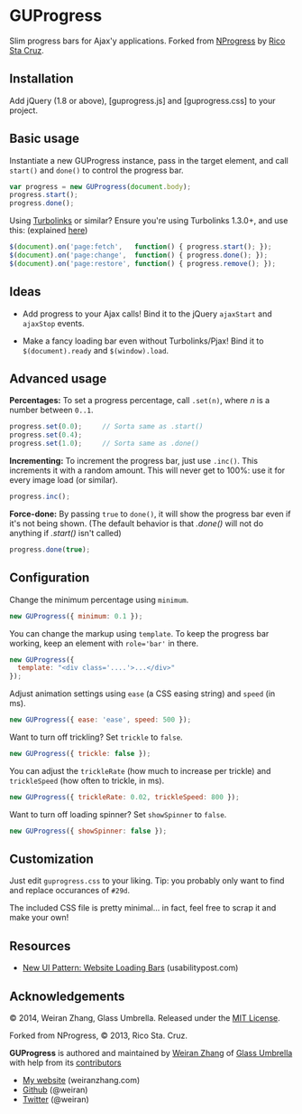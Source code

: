 GUProgress
=========

Slim progress bars for Ajax'y applications. Forked from [NProgress](https://github.com/rstacruz/nprogress) by [Rico Sta Cruz](https://github.com/rstacruz).

Installation
------------

Add jQuery (1.8 or above), [guprogress.js] and [guprogress.css] to your project.

Basic usage
-----------

Instantiate a new GUProgress instance, pass in the target element, and call `start()` and `done()` to control the progress bar.

~~~ js
var progress = new GUProgress(document.body);
progress.start();
progress.done();
~~~

Using [Turbolinks] or similar? Ensure you're using Turbolinks 1.3.0+, and use 
this: (explained 
    [here](https://github.com/rstacruz/nprogress/issues/8#issuecomment-23010560))

~~~ js
$(document).on('page:fetch',   function() { progress.start(); });
$(document).on('page:change',  function() { progress.done(); });
$(document).on('page:restore', function() { progress.remove(); });
~~~

Ideas
-----

 * Add progress to your Ajax calls! Bind it to the jQuery `ajaxStart` and
 `ajaxStop` events.

 * Make a fancy loading bar even without Turbolinks/Pjax! Bind it to
 `$(document).ready` and `$(window).load`.

Advanced usage
--------------

__Percentages:__ To set a progress percentage, call `.set(n)`, where *n* is a
number between `0..1`.

~~~ js
progress.set(0.0);     // Sorta same as .start()
progress.set(0.4);
progress.set(1.0);     // Sorta same as .done()
~~~

__Incrementing:__ To increment the progress bar, just use `.inc()`. This
increments it with a random amount. This will never get to 100%: use it for
every image load (or similar).

~~~ js
progress.inc();
~~~

__Force-done:__ By passing `true` to `done()`, it will show the progress bar
even if it's not being shown. (The default behavior is that *.done()* will not
    do anything if *.start()* isn't called)

~~~ js
progress.done(true);
~~~

Configuration
-------------

Change the minimum percentage using `minimum`.

~~~ js
new GUProgress({ minimum: 0.1 });
~~~

You can change the markup using `template`. To keep the progress
bar working, keep an element with `role='bar'` in there.

~~~ js
new GUProgress({
  template: "<div class='....'>...</div>"
});
~~~

Adjust animation settings using `ease` (a CSS easing string) and `speed` (in 
    ms).

~~~ js
new GUProgress({ ease: 'ease', speed: 500 });
~~~

Want to turn off trickling? Set `trickle` to `false`.

~~~ js
new GUProgress({ trickle: false });
~~~

You can adjust the `trickleRate` (how much to increase per trickle) and 
`trickleSpeed` (how often to trickle, in ms).

~~~ js
new GUProgress({ trickleRate: 0.02, trickleSpeed: 800 });
~~~

Want to turn off loading spinner? Set `showSpinner` to `false`.

~~~ js
new GUProgress({ showSpinner: false });
~~~

Customization
-------------

Just edit `guprogress.css` to your liking. Tip: you probably only want to find
and replace occurances of `#29d`.

The included CSS file is pretty minimal... in fact, feel free to scrap it and
make your own!

Resources
---------

 * [New UI Pattern: Website Loading
 Bars](http://www.usabilitypost.com/2013/08/19/new-ui-pattern-website-loading-bars/) (usabilitypost.com)

Acknowledgements
----------------

© 2014, Weiran Zhang, Glass Umbrella. Released under the [MIT License](License.md).

Forked from NProgress, © 2013, Rico Sta. Cruz.

**GUProgress** is authored and maintained by [Weiran Zhang](wz) of [Glass Umbrella](gu) with help from 
its [contributors][c]

 * [My website](http://weiranzhang.com) (weiranzhang.com)
 * [Github](http://github.com/weiran) (@weiran)
 * [Twitter](http://twitter.com/weiran) (@weiran)

[wz]: http://twitter.com/weiran
[gu]: http://glassumbrella.co
[c]:   http://github.com/GlassUmbrella/guprogress/contributors
[Turbolinks]: https://github.com/rails/turbolinks
